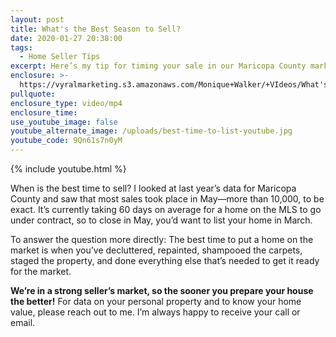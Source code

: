 ```yaml
---
layout: post
title: What's the Best Season to Sell?
date: 2020-01-27 20:38:00
tags:
  - Home Seller Tips
excerpt: Here’s my tip for timing your sale in our Maricopa County market.
enclosure: >-
  https://vyralmarketing.s3.amazonaws.com/Monique+Walker/+VIdeos/What's+the+Best+Season+to+Sell%3F.mp4
pullquote:
enclosure_type: video/mp4
enclosure_time:
use_youtube_image: false
youtube_alternate_image: /uploads/best-time-to-list-youtube.jpg
youtube_code: 9Qn61s7n0yM
---
```


{% include youtube.html %}

When is the best time to sell? I looked at last year’s data for Maricopa County and saw that most sales took place in May—more than 10,000, to be exact. It’s currently taking 60 days on average for a home on the MLS to go under contract, so to close in May, you’d want to list your home in March.&nbsp;

To answer the question more directly: The best time to put a home on the market is when you’ve decluttered, repainted, shampooed the carpets, staged the property, and done everything else that’s needed to get it ready for the market.&nbsp;

**We’re in a strong seller’s market, so the sooner you prepare your house the better\!** For data on your personal property and to know your home value, please reach out to me. I’m always happy to receive your call or email.